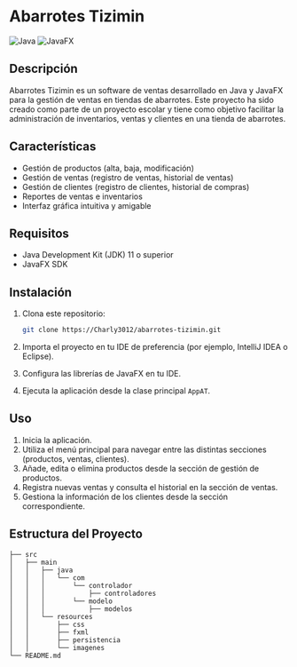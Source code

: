 
# Abarrotes Tizimin

![Java](https://img.shields.io/badge/Java-ED8B00?style=for-the-badge&logo=java&logoColor=white)
![JavaFX](https://img.shields.io/badge/JavaFX-007396?style=for-the-badge&logo=java&logoColor=white)

## Descripción

Abarrotes Tizimin es un software de ventas desarrollado en Java y JavaFX para la gestión de ventas en tiendas de abarrotes. Este proyecto ha sido creado como parte de un proyecto escolar y tiene como objetivo facilitar la administración de inventarios, ventas y clientes en una tienda de abarrotes.

## Características

- Gestión de productos (alta, baja, modificación)
- Gestión de ventas (registro de ventas, historial de ventas)
- Gestión de clientes (registro de clientes, historial de compras)
- Reportes de ventas e inventarios
- Interfaz gráfica intuitiva y amigable

## Requisitos

- Java Development Kit (JDK) 11 o superior
- JavaFX SDK

## Instalación

1. Clona este repositorio:
    ```bash
    git clone https://Charly3012/abarrotes-tizimin.git
    ```

2. Importa el proyecto en tu IDE de preferencia (por ejemplo, IntelliJ IDEA o Eclipse).

3. Configura las librerías de JavaFX en tu IDE.

4. Ejecuta la aplicación desde la clase principal `AppAT`.

## Uso

1. Inicia la aplicación.
2. Utiliza el menú principal para navegar entre las distintas secciones (productos, ventas, clientes).
3. Añade, edita o elimina productos desde la sección de gestión de productos.
4. Registra nuevas ventas y consulta el historial en la sección de ventas.
5. Gestiona la información de los clientes desde la sección correspondiente.

## Estructura del Proyecto

```plaintext
├── src
│   ├── main
│   │   ├── java
│   │   │   └── com
│   │   │       └── controlador
│   │   │           ├── controladores
│   │   │       └── modelo
│   │   │           ├── modelos
│   │   └── resources
│   │       ├── css
│   │       ├── fxml
│   │       ├── persistencia
│   │       └── imagenes
└── README.md
